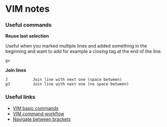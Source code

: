 # VIM notes

### Useful commands

**Reuse last selection**

Useful when you marked multiple lines and added something in the beginning and want to add for example a closing tag at the end of the line.

```
gv
```

**Join lines**

```
J           Join line with next one (space between)
gJ          Join line with next one (no space between)
```

### Useful links

- [VIM basic commands](https://m4xshen.dev/posts/vim-basic-commands)
- [VIM command workflow](https://m4xshen.dev/posts/vim-command-workflow)
- [Navigate between brackets](https://m4xshen.dev/posts/vim-commands-for-navigation-between-brackets)
